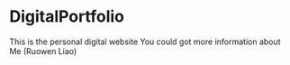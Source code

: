 # DigitalPortfolio
This is the personal digital website
You could got more information about Me (Ruowen Liao)